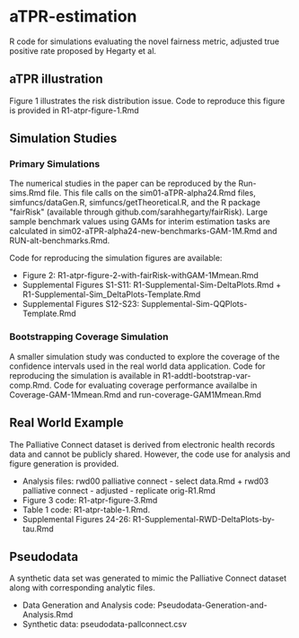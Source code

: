 # aTPR-estimation
R code for simulations evaluating the novel fairness metric, adjusted true positive rate proposed by Hegarty et al.

## aTPR illustration 
Figure 1 illustrates the risk distribution issue. Code to reproduce this figure is provided in R1-atpr-figure-1.Rmd


## Simulation Studies
### Primary Simulations
The numerical studies in the paper can be reproduced by the Run-sims.Rmd file. This file calls on the sim01-aTPR-alpha24.Rmd files, simfuncs/dataGen.R, simfuncs/getTheoretical.R, and the R package "fairRisk" (available through github.com/sarahhegarty/fairRisk). Large sample benchmark values using GAMs for interim estimation tasks are calculated in sim02-aTPR-alpha24-new-benchmarks-GAM-1M.Rmd and RUN-alt-benchmarks.Rmd.

Code for reproducing the simulation figures are available:
  - Figure 2: R1-atpr-figure-2-with-fairRisk-withGAM-1Mmean.Rmd
  - Supplemental Figures S1-S11: R1-Supplemental-Sim-DeltaPlots.Rmd + R1-Supplemental-Sim_DeltaPlots-Template.Rmd
  - Supplemental Figures S12-S23: Supplemental-Sim-QQPlots-Template.Rmd

### Bootstrapping Coverage Simulation
A smaller simulation study was conducted to explore the coverage of the confidence intervals used in the real world data application. Code for reproducing the simulation is available in R1-addtl-bootstrap-var-comp.Rmd. Code for evaluating coverage performance availalbe in Coverage-GAM-1Mmean.Rmd and run-coverage-GAM1Mmean.Rmd

## Real World Example
The Palliative Connect dataset is derived from electronic health records data and cannot be publicly shared. However, the code use for analysis and figure generation is provided.
  - Analysis files: rwd00 palliative connect - select data.Rmd + rwd03 palliative connect - adjusted - replicate orig-R1.Rmd 
  - Figure 3 code: R1-atpr-figure-3.Rmd
  - Table 1 code: R1-atpr-table-1.Rmd.
  - Supplemental Figures 24-26: R1-Supplemental-RWD-DeltaPlots-by-tau.Rmd

## Pseudodata
A synthetic data set was generated to mimic the Palliative Connect dataset along with corresponding analytic files.
  - Data Generation and Analysis code: Pseudodata-Generation-and-Analysis.Rmd
  - Synthetic data: pseudodata-pallconnect.csv
 

